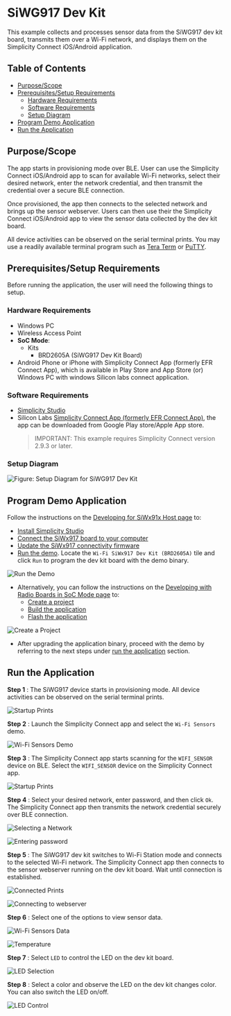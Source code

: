# SiWG917 Dev Kit

This example collects and processes sensor data from the SiWG917 dev kit board, transmits them over a Wi-Fi network, and displays them on the Simplicity Connect iOS/Android application.

## Table of Contents

- [Purpose/Scope](#purposescope)
- [Prerequisites/Setup Requirements](#prerequisitessetup-requirements)
  - [Hardware Requirements](#hardware-requirements)
  - [Software Requirements](#software-requirements)
  - [Setup Diagram](#setup-diagram)
- [Program Demo Application](#program-demo-application)
- [Run the Application](#run-the-application)

## Purpose/Scope

The app starts in provisioning mode over BLE. User can use the Simplicity Connect iOS/Android app to scan for available Wi-Fi networks, select their desired network, enter the network credential, and then transmit the credential over a secure BLE connection.

Once provisioned, the app then connects to the selected network and brings up the sensor webserver. Users can then use their the Simplicity Connect iOS/Android app to view the sensor data collected by the dev kit board.

All device activities can be observed on the serial terminal prints. You may use a readily available terminal program such as [Tera Term](https://teratermproject.github.io/index-en.html) or [PuTTY](https://www.putty.org/).

## Prerequisites/Setup Requirements

 Before running the application, the user will need the following things to setup.

### Hardware Requirements

- Windows PC
- Wireless Access Point
- **SoC Mode**:
  - Kits
    - BRD2605A (SiWG917 Dev Kit Board)
- Android Phone or iPhone with Simplicity Connect App (formerly EFR Connect App), which is available in Play Store and App Store (or) Windows PC with windows Silicon labs connect application.

### Software Requirements

- [Simplicity Studio](https://www.silabs.com/developers/simplicity-studio)
- Silicon Labs [Simplicity Connect App (formerly EFR Connect App)](https://www.silabs.com/developers/simplicity-connect-mobile-app?tab=downloads), the app can be downloaded from Google Play store/Apple App store.
  > IMPORTANT: This example requires Simplicity Connect version 2.9.3 or later.

### Setup Diagram

![Figure: Setup Diagram for SiWG917 Dev Kit](resources/readme/embedded-sensor-demo-setup.png)

## Program Demo Application

  Follow the instructions on the [Developing for SiWx91x Host page](https://docs.silabs.com/wiseconnect/latest/wiseconnect-developers-guide-developing-for-silabs-hosts/#install-simplicity-studio) to:

- [Install Simplicity Studio](https://docs.silabs.com/wiseconnect/latest/wiseconnect-developers-guide-developing-for-silabs-hosts/#install-simplicity-studio)
- [Connect the SiWx917 board to your computer](https://docs.silabs.com/wiseconnect/latest/wiseconnect-developers-guide-developing-for-silabs-hosts/#connect-si-wx91x-to-computer)
- [Update the SiWx917 connectivity firmware](https://docs.silabs.com/wiseconnect/latest/wiseconnect-developers-guide-developing-for-silabs-hosts/#update-si-wx91x-connectivity-firmware)
- [Run the demo](https://docs.silabs.com/wiseconnect/latest/wiseconnect-getting-started/getting-started-with-soc-mode#run-the-demo). Locate the `Wi-Fi SiWx917 Dev Kit (BRD2605A)` tile and click `Run` to program the dev kit board with the demo binary. 

![Run the Demo](resources/readme/demo-run.png)

- Alternatively, you can follow the instructions on the [Developing with Radio Boards in SoC Mode page](https://docs.silabs.com/wiseconnect/latest/wiseconnect-developers-guide-developing-for-silabs-hosts/#developing-with-wi-se-connect-sdk-v3-x-with-si-wx91x-radio-boards) to:
  - [Create a project](https://docs.silabs.com/wiseconnect/latest/wiseconnect-developers-guide-developing-for-silabs-hosts/#create-a-project)
  - [Build the application](https://docs.silabs.com/wiseconnect/latest/wiseconnect-developers-guide-developing-for-silabs-hosts/#build-an-application)
  - [Flash the application](https://docs.silabs.com/wiseconnect/latest/wiseconnect-developers-guide-developing-for-silabs-hosts/#flash-an-application)

![Create a Project](resources/readme/create-project.png)

- After upgrading the application binary, proceed with the demo by referring to the next steps under [run the application](#run-the-application) section.

## Run the Application

**Step 1** : The SiWG917 device starts in provisioning mode. All device activities can be observed on the serial terminal prints.

![Startup Prints](resources/readme/startup-prints.png)

**Step 2** : Launch the Simplicity Connect app and select the `Wi-Fi Sensors` demo.

![Wi-Fi Sensors Demo](resources/readme/wifi-sensors-demo.png)

**Step 3** : The Simplicity Connect app starts scanning for the `WIFI_SENSOR` device on BLE. Select the `WIFI_SENSOR` device on the Simplicity Connect app.

![Startup Prints](resources/readme/wifi-sensor-device-selection.png)

**Step 4** : Select your desired network, enter password, and then click `Ok`. The Simplicity Connect app then transmits the network credential securely over BLE connection.

![Selecting a Network](resources/readme/selecting-a-network.png)

![Entering password](resources/readme/entering-password.png)

**Step 5** : The SiWG917 dev kit switches to Wi-Fi Station mode and connects to the selected Wi-Fi network. The Simplicity Connect app then connects to the sensor webserver running on the dev kit board. Wait until connection is established.

![Connected Prints](resources/readme/connected-prints.png)

![Connecting to webserver](resources/readme/connecting-to-webserver.png)

**Step 6** : Select one of the options to view sensor data.

![Wi-Fi Sensors Data](resources/readme/wifi-sensors-data.png)

![Temperature](resources/readme/temperature.png)

**Step 7** : Select `LED` to control the LED on the dev kit board.

![LED Selection](resources/readme/led-selection.png)

**Step 8** : Select a color and observe the LED on the dev kit changes color. You can also switch the LED on/off.

![LED Control](resources/readme/led-control.png)
